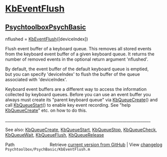 # [KbEventFlush](KbEventFlush)
## [Psychtoolbox](Psychtoolbox)[PsychBasic](PsychBasic)

nflushed = [KbEventFlush](KbEventFlush)([deviceIndex])  
  
Flush event buffer of a keyboard queue. This removes all stored events  
from the keyboard event buffer of a given keyboard queue. It returns the  
number of removed events in the optional return argument 'nflushed'.  
  
By default, the event buffer of the default keyboard queue is emptied,  
but you can specify 'deviceIndex' to flush the buffer of the queue  
associated with 'deviceIndex'.  
  
Keyboard event buffers are a different way to access the information  
collected by keyboard queues. Before you can use an event buffer you  
always must create its "parent keyboard queue" via [KbQueueCreate](KbQueueCreate)() and  
call [KbQueueStart](KbQueueStart)() to enable key event recording. See "help  
[KbQueueCreate](KbQueueCreate)" etc. on how to do this.  
  
\_\_\_\_\_\_\_\_\_\_\_\_\_\_\_\_\_\_\_\_\_\_\_\_\_\_\_\_\_\_\_\_\_\_\_\_\_\_\_\_\_\_\_\_\_\_\_\_\_\_\_\_\_\_\_\_\_\_\_\_\_\_\_\_\_\_\_\_\_\_\_\_\_  
  
See also: [KbQueueCreate](KbQueueCreate), [KbQueueStart](KbQueueStart), [KbQueueStop](KbQueueStop), [KbQueueCheck](KbQueueCheck),  
           [KbQueueWait](KbQueueWait), [KbQueueFlush](KbQueueFlush), [KbQueueRelease](KbQueueRelease)  




<div class="code_header" style="text-align:right;">
  <span style="float:left;">Path&nbsp;&nbsp;</span> <span class="counter">Retrieve <a href=
  "https://raw.github.com/Psychtoolbox-3/Psychtoolbox-3/beta/Psychtoolbox/PsychBasic/KbEventFlush.m">current version from GitHub</a> | View <a href=
  "https://github.com/Psychtoolbox-3/Psychtoolbox-3/commits/beta/Psychtoolbox/PsychBasic/KbEventFlush.m">changelog</a></span>
</div>
<div class="code">
  <code>Psychtoolbox/PsychBasic/KbEventFlush.m</code>
</div>

